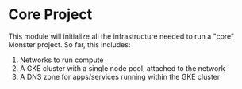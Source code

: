 # Core Project

This module will initialize all the infrastructure needed
to run a "core" Monster project. So far, this includes:
1. Networks to run compute
2. A GKE cluster with a single node pool, attached to the network
3. A DNS zone for apps/services running within the GKE cluster
